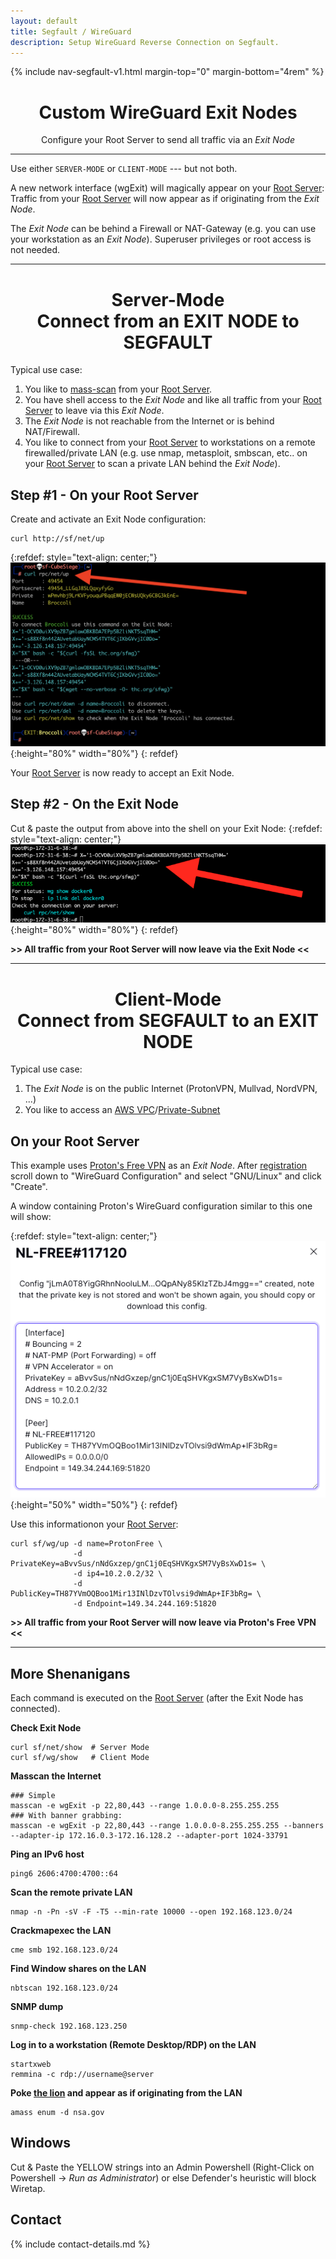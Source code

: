 ```yaml
---
layout: default
title: Segfault / WireGuard
description: Setup WireGuard Reverse Connection on Segfault.
---
```


<!-- Begin of ugly CSS navigation styling hack -->
<style>a[href$="/wireguard/"] { font-weight: bold; }</style>
<!-- End of ugly CSS navigation styling hack -->

{% include nav-segfault-v1.html margin-top="0" margin-bottom="4rem" %}

<div style="text-align:center">
    <h1>Custom WireGuard Exit Nodes</h1>
    <p>Configure your Root Server to send all traffic via an <I>Exit Node</I></p>
</div>

---
Use either `SERVER-MODE` or `CLIENT-MODE` --- but not both.

A new network interface (wgExit) will magically appear on your [Root Server](../): Traffic from your [Root Server](../) will now appear as if originating from the *Exit Node*.

The *Exit Node* can be behind a Firewall or NAT-Gateway (e.g. you can use your workstation as an *Exit Node*). Superuser privileges or root access is not needed.

---
<div style="text-align:center">
<h1>Server-Mode<BR>
Connect from an EXIT NODE to SEGFAULT</h1>
</div>

Typical use case:  
1. You like to [mass-scan](../faq/#scan) from your [Root Server](../).
1. You have shell access to the *Exit Node* and like all traffic from your [Root Server](../) to leave via this *Exit Node*.
1. The *Exit Node* is not reachable from the Internet or is behind NAT/Firewall.
1. You like to connect from your [Root Server](../) to workstations on a remote firewalled/private LAN (e.g. use nmap, metasploit, smbscan, etc.. on your [Root Server](../) to scan a private LAN behind the *Exit Node*).

## Step #1 - On your Root Server

Create and activate an Exit Node configuration:

```shell
curl http://sf/net/up
```

{:refdef: style="text-align: center;"}
![login screen](wg-up2.png){:height="80%" width="80%"}
{: refdef}

Your [Root Server](../) is now ready to accept an Exit Node.

## Step #2 - On the Exit Node

Cut & paste the output from above into the shell on your Exit Node:
{:refdef: style="text-align: center;"}
![login screen](sfwg.png){:height="80%" width="80%"}
{: refdef}

**>> All traffic from your Root Server will now leave via the Exit Node <<**

---
<div style="text-align:center">
<h1>Client-Mode<BR>
Connect from SEGFAULT to an EXIT NODE</h1>
</div>

Typical use case:  
1. The *Exit Node* is on the public Internet (ProtonVPN, Mullvad, NordVPN, ...)
1. You like to access an [AWS VPC](https://www.procustodibus.com/blog/2021/02/wireguard-with-aws-private-subnets/)/[Private-Subnet](https://docs.aws.amazon.com/vpc/latest/userguide/vpc-example-private-subnets-nat.html)

## On your Root Server

This example uses [Proton's Free VPN](https://account.protonvpn.com/signup?plan=free) as an *Exit Node*. After
[registration](https://account.protonvpn.com/signup?plan=free) scroll down to "WireGuard Configuration" and select "GNU/Linux" and click "Create".

A window containing Proton's WireGuard configuration similar to this one will show:

{:refdef: style="text-align: center;"}
![protonwgconf](protonwgconf.png){:height="50%" width="50%"}
{: refdef}

Use this informationon your [Root Server](../):

```shell
curl sf/wg/up -d name=ProtonFree \
              -d PrivateKey=aBvvSus/nNdGxzep/gnC1j0EqSHVKgxSM7VyBsXwD1s= \
              -d ip4=10.2.0.2/32 \
              -d PublicKey=TH87YVmOQBoo1Mir13INlDzvTOlvsi9dWmAp+IF3bRg= \
              -d Endpoint=149.34.244.169:51820
```

**>> All traffic from your Root Server will now leave via Proton's Free VPN <<**

---
## More Shenanigans

Each command is executed on the [Root Server](../) (after the Exit Node has connected).

__Check Exit Node__

```
curl sf/net/show  # Server Mode
curl sf/wg/show   # Client Mode
```

__Masscan the Internet__

```
### Simple
masscan -e wgExit -p 22,80,443 --range 1.0.0.0-8.255.255.255
### With banner grabbing:
masscan -e wgExit -p 22,80,443 --range 1.0.0.0-8.255.255.255 --banners --adapter-ip 172.16.0.3-172.16.128.2 --adapter-port 1024-33791
```

__Ping an IPv6 host__

```
ping6 2606:4700:4700::64
```

__Scan the remote private LAN__

```
nmap -n -Pn -sV -F -T5 --min-rate 10000 --open 192.168.123.0/24
```

__Crackmapexec the LAN__

```
cme smb 192.168.123.0/24
```

__Find Window shares on the LAN__

```
nbtscan 192.168.123.0/24
```

__SNMP dump__

```
snmp-check 192.168.123.250
```

__Log in to a workstation (Remote Desktop/RDP) on the LAN__

```
startxweb
remmina -c rdp://username@server
```

__Poke [the lion](police-cars-police-chase.gif) and appear as if originating from the LAN__

```
amass enum -d nsa.gov
```

<!-- __...and other [Hacks, Tips and Tricks](tricks.html).__ -->

## Windows

Cut & Paste the YELLOW strings into an Admin Powershell (Right-Click on Powershell -> _Run as Administrator_) or else Defender's heuristic will block Wiretap. 

## Contact

{% include contact-details.md %}
